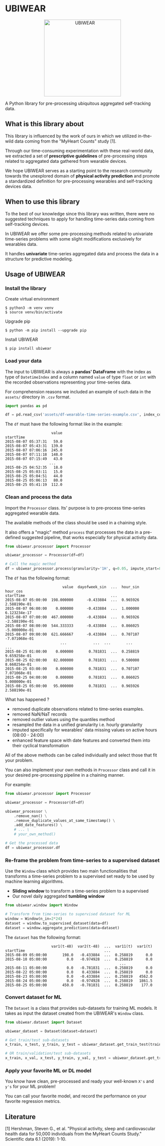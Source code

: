 # UBIWEAR

<p align="center">
  <img src="./assets/logo.png" width="250" title="UBIWEAR">
</p>

A Python library for pre-processing ubiquitous aggregated self-tracking data.

## What is this library about

This library is influenced by the work of ours in which we utilized in-the-wild data
coming from the "MyHeart Counts" study [1].

Through our time-consuming experimentation with these real-world data, we extracted 
a set of **prescriptive guidelines** of pre-processing steps related to aggregated data 
gathered from wearable devices.

We hope UBIWEAR serves as a starting point to the research community towards the unexplored 
domain of **physical activity prediction** and promote a standardized definition for pre-processing
wearables and self-tracking devices data.

## When to use this library

To the best of our knowledge since this library was written, there were no
suggested techniques to apply for handling time-series data coming from self-tracking devices.

In UBIWEAR we offer some pre-processing methods related to univariate time-series problems
with some slight modifications exclusively for wearables data.

It handles **univariate** time-series aggregated data and process the data in a structure  for predictive modeling.

## Usage of UBIWEAR

### Install the library
Create virtual environment

```
$ python3 -m venv venv
$ source venv/bin/activate
```

Upgrade pip

```
$ python -m pip install --upgrade pip
```

Install UBIWEAR

```
$ pip install ubiwear
```

### Load your data

The input to UBIWEAR is always a **pandas' DataFrame** with the index as type of `DatetimeIndex` and a column named `value` 
of type `float` or `int` with the recorded observations representing your time-series data.

For comprehension reasons we included an example of such data in the `assets/` directory in `.csv` format.

```python
import pandas as pd

df = pd.read_csv('assets/df-wearable-time-series-example.csv', index_col='startTime', parse_dates=True)
```

The `df` must have the following format like in the example:
```
                     value
startTime                 
2015-08-07 05:37:31   59.0
2015-08-07 05:43:31  139.0
2015-08-07 07:06:16  245.0
2015-08-07 07:11:18  148.0
2015-08-07 07:15:49   43.0
                    ...
2015-08-25 04:52:35   18.0
2015-08-25 05:03:11   15.0
2015-08-25 05:04:51   44.0
2015-08-25 05:06:13   80.0
2015-08-25 05:41:19  112.0
```

### Clean and process the data

Import the `Processor` class. Its' purpose is to pre-process time-series aggregated wearable data. 

The available methods of the class should be used in a chaining style. 

It also offers a "magic" method `process` that processes the data in a pre-defined suggested pipeline, 
that works especially for physical activity data.

```python
from ubiwear.processor import Processor

ubiwear_processor = Processor(df=df)

# Call the magic method
df = ubiwear_processor.process(granularity='1H', q=0.05, impute_start=8, impute_end=24)
```

The `df` has the following format:

```
                          value  dayofweek_sin  ...  hour_sin      hour_cos
startTime                                       ...                        
2015-08-07 05:00:00  198.000000      -0.433884  ...  0.965926  2.588190e-01
2015-08-07 06:00:00    0.000000      -0.433884  ...  1.000000  6.123234e-17
2015-08-07 07:00:00  467.000000      -0.433884  ...  0.965926 -2.588190e-01
2015-08-07 08:00:00  544.333333      -0.433884  ...  0.866025 -5.000000e-01
2015-08-07 09:00:00  621.666667      -0.433884  ...  0.707107 -7.071068e-01
                         ...            ...  ...       ...           ...
2015-08-25 01:00:00    0.000000       0.781831  ...  0.258819  9.659258e-01
2015-08-25 02:00:00   82.000000       0.781831  ...  0.500000  8.660254e-01
2015-08-25 03:00:00    0.000000       0.781831  ...  0.707107  7.071068e-01
2015-08-25 04:00:00    0.000000       0.781831  ...  0.866025  5.000000e-01
2015-08-25 05:00:00   95.000000       0.781831  ...  0.965926  2.588190e-01
```

What has happened ?

* removed duplicate observations related to time-series examples.
* removed NaN/NaT records
* removed outlier values using the quantiles method
* resampled the data in a unified granularity i.e. hourly granularity
* imputed specifically for wearables' data missing values on active hours (08:00 - 24:00)
* enhanced feature space with date features and converted them into their cyclical transformation

All of the above methods can be called individually and select those that fit your problem.

You can also implement your own methods in `Processor` class and call it in your desired pre-processing
pipeline in a chaining manner.

For example:
```python
from ubiwear.processor import Processor

ubiwear_processor = Processor(df=df)

ubiwear_processor \
    .remove_nan() \
    .remove_duplicate_values_at_same_timestamp() \
    .add_date_features() \
    # ... \    
    # your_own_method()

# Get the processed data
df = ubiwear_processor.df
```

### Re-frame the problem from time-series to a supervised dataset
Use the `Window` class which provides two main functionalities that transforms a time-series problem 
to a supervised set ready to be used by machine learning algorithms.

* **Sliding window** to transform a time-series problem to a supervised
* Our novel daily aggregated **tumbling window** 

```python
from ubiwear.window import Window

# Transform from time-series to supervised dataset for ML
window = Window(n_in=2*24)
dataset = window.to_supervised_dataset(data=df)
dataset = window.aggregate_predictions(data=dataset)
```

The `dataset` has the following format:

```
                     var1(t-48)  var2(t-48)  ...  var11(t)  var1(t)
startTime                                    ...                   
2015-08-09 05:00:00       198.0   -0.433884  ...  0.258819      0.0
2015-08-10 05:00:00         0.0   -0.974928  ...  0.258819      0.0
                                                    ...
2015-08-11 05:00:00         0.0   -0.781831  ...  0.258819      0.0
2015-08-22 05:00:00         0.0    0.433884  ...  0.258819      0.0
2015-08-23 05:00:00         0.0   -0.433884  ...  0.258819   4562.0
2015-08-24 05:00:00         0.0   -0.974928  ...  0.258819   1861.5
2015-08-25 05:00:00       450.0   -0.781831  ...  0.258819    177.0
```

### Convert dataset for ML

The `Dataset` is a class that provides sub-datasets for training ML models. It takes as input the dataset
created from the UBIWEAR's `Window` class.

```python
from ubiwear.dataset import Dataset

ubiwear_dataset = Dataset(dataset=dataset)

# Get train/test sub-datasets
x_train, x_test, y_train, y_test = ubiwear_dataset.get_train_test(train_ratio=0.75)

# OR train/validation/test sub-datasets
x_train, x_val, x_test, y_train, y_val, y_test = ubiwear_dataset.get_train_val_test(train_ratio=0.75, val_ratio=0.2)
```

### Apply your favorite ML or DL model

You know have clean, pre-processed and ready your well-known `X's` and `y's` for your ML problem!

You can call your favorite model, and record the performance on your favorite regression metrics.



## Literature
[1] Hershman, Steven G., et al. "Physical activity, sleep and cardiovascular health data for 50,000 individuals from the MyHeart Counts Study." Scientific data 6.1 (2019): 1-10.
